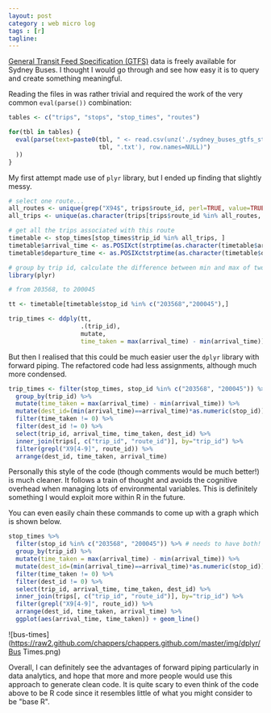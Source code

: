 ```yaml
---
layout: post
category : web micro log
tags : [r]
tagline: 
---
```


[General Transit Feed Specification (GTFS)](http://www.transportnsw.info/en/about/transport-data-program.page#gtfs) data is freely available for Sydney Buses. I thought I would go through and see how easy it is to query and create something meaningful. 

Reading the files in was rather trivial and required the work of the very common `eval(parse())` combination:

```r
tables <- c("trips", "stops", "stop_times", "routes")

for(tbl in tables) {
  eval(parse(text=paste0(tbl, " <- read.csv(unz('./sydney_buses_gtfs_static.zip','",
                         tbl, ".txt'), row.names=NULL)")
  ))
}
```

My first attempt made use of `plyr` library, but I ended up finding that slightly messy.

```r
# select one route...
all_routes <- unique(grep("X94$", trips$route_id, perl=TRUE, value=TRUE))
all_trips <- unique(as.character(trips[trips$route_id %in% all_routes, c("trip_id")]))

# get all the trips associated with this route
timetable <- stop_times[stop_times$trip_id %in% all_trips, ]
timetable$arrival_time <- as.POSIXct(strptime(as.character(timetable$arrival_time), "%H:%M:%S"))
timetable$departure_time <- as.POSIXctstrptime(as.character(timetable$departure_time), "%H:%M:%S"))

# group by trip id, calculate the difference between min and max of two stop ids.
library(plyr)

# from 203568, to 200045

tt <- timetable[timetable$stop_id %in% c("203568","200045"),]

trip_times <- ddply(tt, 
                    .(trip_id), 
                    mutate,
                    time_taken = max(arrival_time) - min(arrival_time))
```

But then I realised that this could be much easier user the `dplyr` library with forward piping. The refactored code had less assignments, although much
more condensed.

```r
trip_times <- filter(stop_times, stop_id %in% c("203568", "200045")) %>% # needs to have both!
  group_by(trip_id) %>% 
  mutate(time_taken = max(arrival_time) - min(arrival_time)) %>%
  mutate(dest_id=(min(arrival_time)==arrival_time)*as.numeric(stop_id)) %>%
  filter(time_taken != 0) %>%
  filter(dest_id != 0) %>%
  select(trip_id, arrival_time, time_taken, dest_id) %>%
  inner_join(trips[, c("trip_id", "route_id")], by="trip_id") %>%
  filter(grepl("X9[4-9]", route_id)) %>%
  arrange(dest_id, time_taken, arrival_time) 
```

Personally this style of the code (though comments would be much better!) is much cleaner. It follows a train of thought and avoids the cognitive overhead
when managing lots of environmental variables. This is definitely something I would exploit more within R in the future.

You can even easily chain these commands to come up with a graph which is shown below.

```r
stop_times %>%
  filter(stop_id %in% c("203568", "200045")) %>% # needs to have both!
  group_by(trip_id) %>% 
  mutate(time_taken = max(arrival_time) - min(arrival_time)) %>%
  mutate(dest_id=(min(arrival_time)==arrival_time)*as.numeric(stop_id)) %>%
  filter(time_taken != 0) %>%
  filter(dest_id != 0) %>%
  select(trip_id, arrival_time, time_taken, dest_id) %>%
  inner_join(trips[, c("trip_id", "route_id")], by="trip_id") %>%
  filter(grepl("X9[4-9]", route_id)) %>%
  arrange(dest_id, time_taken, arrival_time) %>%
  ggplot(aes(arrival_time, time_taken)) + geom_line()
```

![bus-times](https://raw2.github.com/chappers/chappers.github.com/master/img/dplyr/Bus Times.png)

Overall, I can definitely see the advantages of forward piping particularly in data analytics, and hope that more and more people would use this approach to generate clean code.
It is quite scary to even think of the code above to be R code since it resembles little of what you might consider to be "base R".


